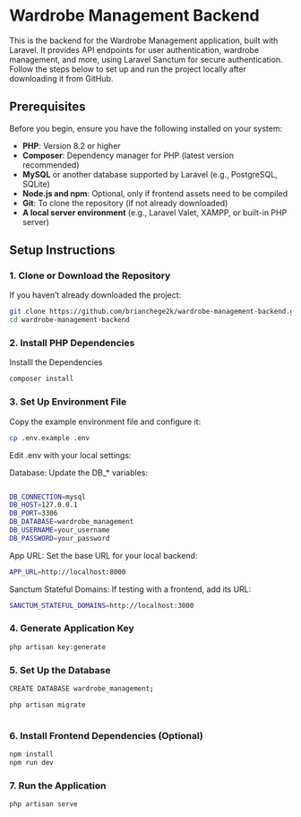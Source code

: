 # Wardrobe Management Backend

This is the backend for the Wardrobe Management application, built with Laravel. It provides API endpoints for user authentication, wardrobe management, and more, using Laravel Sanctum for secure authentication. Follow the steps below to set up and run the project locally after downloading it from GitHub.

## Prerequisites

Before you begin, ensure you have the following installed on your system:

- **PHP**: Version 8.2 or higher  
- **Composer**: Dependency manager for PHP (latest version recommended)  
- **MySQL** or another database supported by Laravel (e.g., PostgreSQL, SQLite)  
- **Node.js and npm**: Optional, only if frontend assets need to be compiled  
- **Git**: To clone the repository (if not already downloaded)  
- **A local server environment** (e.g., Laravel Valet, XAMPP, or built-in PHP server)  

## Setup Instructions

### 1. Clone or Download the Repository

If you haven’t already downloaded the project:

```bash
git clone https://github.com/brianchege2k/wardrobe-management-backend.git
cd wardrobe-management-backend
```
### 2. Install PHP Dependencies
Installl the Dependencies
```bash
composer install
```
### 3. Set Up Environment File
Copy the example environment file and configure it:

```bash
cp .env.example .env

```
Edit .env with your local settings:


Database: Update the DB_* variables:
```bash

DB_CONNECTION=mysql
DB_HOST=127.0.0.1
DB_PORT=3306
DB_DATABASE=wardrobe_management
DB_USERNAME=your_username
DB_PASSWORD=your_password
```

App URL: Set the base URL for your local backend:
```bash
APP_URL=http://localhost:8000
```

Sanctum Stateful Domains: If testing with a frontend, add its URL:

```bash
SANCTUM_STATEFUL_DOMAINS=http://localhost:3000

```
### 4. Generate Application Key
```bash
php artisan key:generate
```

### 5. Set Up the Database
```bash
CREATE DATABASE wardrobe_management;

php artisan migrate



```

### 6. Install Frontend Dependencies (Optional)
```bash
npm install
npm run dev

```

### 7. Run the Application
```bash
php artisan serve

